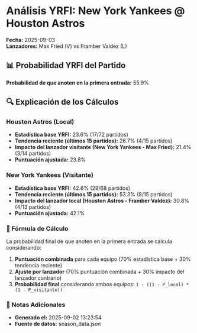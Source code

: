 # Análisis YRFI: New York Yankees @ Houston Astros

**Fecha:** 2025-09-03  
**Lanzadores:** Max Fried (V) vs Framber Valdez (L)

## 📊 Probabilidad YRFI del Partido

**Probabilidad de que anoten en la primera entrada:** 55.9%

## 🔍 Explicación de los Cálculos

### Houston Astros (Local)
- **Estadística base YRFI:** 23.6% (17/72 partidos)
- **Tendencia reciente (últimos 15 partidos):** 26.7% (4/15 partidos)
- **Impacto del lanzador visitante (New York Yankees - Max Fried):** 21.4% (3/14 partidos)
- **Puntuación ajustada:** 23.8%

### New York Yankees (Visitante)
- **Estadística base YRFI:** 42.6% (29/68 partidos)
- **Tendencia reciente (últimos 15 partidos):** 53.3% (8/15 partidos)
- **Impacto del lanzador local (Houston Astros - Framber Valdez):** 30.8% (4/13 partidos)
- **Puntuación ajustada:** 42.1%

### 📝 Fórmula de Cálculo

La probabilidad final de que anoten en la primera entrada se calcula considerando:
1. **Puntuación combinada** para cada equipo (70% estadística base + 30% tendencia reciente)
2. **Ajuste por lanzador** (70% puntuación combinada + 30% impacto del lanzador contrario)
3. **Probabilidad final** considerando ambos equipos: `1 - ((1 - P_local) * (1 - P_visitante))`

### 📌 Notas Adicionales

- **Generado el:** 2025-09-02 13:23:54
- **Fuente de datos:** season_data.json
